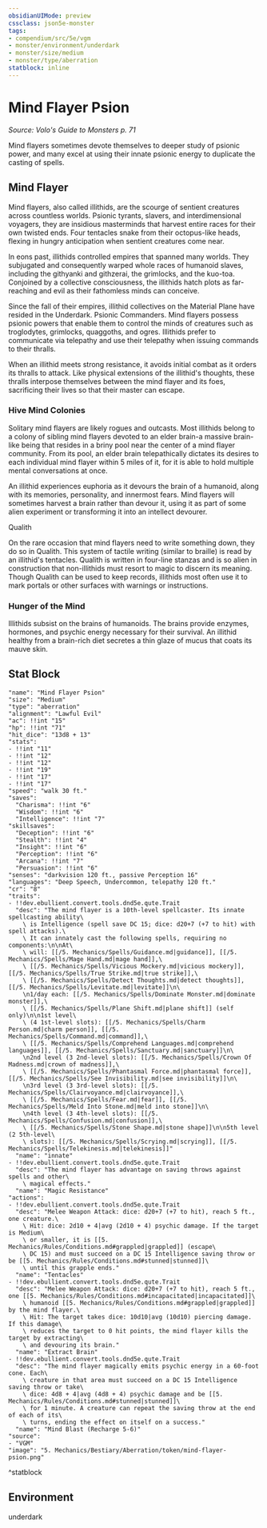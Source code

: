 ```yaml
---
obsidianUIMode: preview
cssclass: json5e-monster
tags:
- compendium/src/5e/vgm
- monster/environment/underdark
- monster/size/medium
- monster/type/aberration
statblock: inline
---
```

# Mind Flayer Psion
*Source: Volo's Guide to Monsters p. 71*  

Mind flayers sometimes devote themselves to deeper study of psionic power, and many excel at using their innate psionic energy to duplicate the casting of spells.

## Mind Flayer

Mind flayers, also called illithids, are the scourge of sentient creatures across countless worlds. Psionic tyrants, slavers, and interdimensional voyagers, they are insidious masterminds that harvest entire races for their own twisted ends. Four tentacles snake from their octopus-like heads, flexing in hungry anticipation when sentient creatures come near.

In eons past, illithids controlled empires that spanned many worlds. They subjugated and consequently warped whole races of humanoid slaves, including the githyanki and githzerai, the grimlocks, and the kuo-toa. Conjoined by a collective consciousness, the illithids hatch plots as far-reaching and evil as their fathomless minds can conceive.

Since the fall of their empires, illithid collectives on the Material Plane have resided in the Underdark. Psionic Commanders. Mind flayers possess psionic powers that enable them to control the minds of creatures such as troglodytes, grimlocks, quaggoths, and ogres. Illithids prefer to communicate via telepathy and use their telepathy when issuing commands to their thralls.

When an illithid meets strong resistance, it avoids initial combat as it orders its thralls to attack. Like physical extensions of the illithid's thoughts, these thralls interpose themselves between the mind flayer and its foes, sacrificing their lives so that their master can escape.

### Hive Mind Colonies

Solitary mind flayers are likely rogues and outcasts. Most illithids belong to a colony of sibling mind flayers devoted to an elder brain-a massive brain-like being that resides in a briny pool near the center of a mind flayer community. From its pool, an elder brain telepathically dictates its desires to each individual mind flayer within 5 miles of it, for it is able to hold multiple mental conversations at once.

An illithid experiences euphoria as it devours the brain of a humanoid, along with its memories, personality, and innermost fears. Mind flayers will sometimes harvest a brain rather than devour it, using it as part of some alien experiment or transforming it into an intellect devourer.

Qualith

On the rare occasion that mind flayers need to write something down, they do so in Qualith. This system of tactile writing (similar to braille) is read by an illithid's tentacles. Qualith is written in four-line stanzas and is so alien in construction that non-illithids must resort to magic to discern its meaning. Though Qualith can be used to keep records, illithids most often use it to mark portals or other surfaces with warnings or instructions.

### Hunger of the Mind

Illithids subsist on the brains of humanoids. The brains provide enzymes, hormones, and psychic energy necessary for their survival. An illithid healthy from a brain-rich diet secretes a thin glaze of mucus that coats its mauve skin.

## Stat Block

```statblock
"name": "Mind Flayer Psion"
"size": "Medium"
"type": "aberration"
"alignment": "Lawful Evil"
"ac": !!int "15"
"hp": !!int "71"
"hit_dice": "13d8 + 13"
"stats":
- !!int "11"
- !!int "12"
- !!int "12"
- !!int "19"
- !!int "17"
- !!int "17"
"speed": "walk 30 ft."
"saves":
  "Charisma": !!int "6"
  "Wisdom": !!int "6"
  "Intelligence": !!int "7"
"skillsaves":
  "Deception": !!int "6"
  "Stealth": !!int "4"
  "Insight": !!int "6"
  "Perception": !!int "6"
  "Arcana": !!int "7"
  "Persuasion": !!int "6"
"senses": "darkvision 120 ft., passive Perception 16"
"languages": "Deep Speech, Undercommon, telepathy 120 ft."
"cr": "8"
"traits":
- !!dev.ebullient.convert.tools.dnd5e.qute.Trait
  "desc": "The mind flayer is a 10th-level spellcaster. Its innate spellcasting ability\
    \ is Intelligence (spell save DC 15; dice: d20+7 (+7 to hit) with spell attacks).\
    \ It can innately cast the following spells, requiring no components:\n\nAt\
    \ will: [[/5. Mechanics/Spells/Guidance.md|guidance]], [[/5. Mechanics/Spells/Mage Hand.md|mage hand]],\
    \ [[/5. Mechanics/Spells/Vicious Mockery.md|vicious mockery]], [[/5. Mechanics/Spells/True Strike.md|true strike]],\
    \ [[/5. Mechanics/Spells/Detect Thoughts.md|detect thoughts]], [[/5. Mechanics/Spells/Levitate.md|levitate]]\n\
    \n1/day each: [[/5. Mechanics/Spells/Dominate Monster.md|dominate monster]],\
    \ [[/5. Mechanics/Spells/Plane Shift.md|plane shift]] (self only)\n\n1st level\
    \ (4 1st-level slots): [[/5. Mechanics/Spells/Charm Person.md|charm person]], [[/5. Mechanics/Spells/Command.md|command]],\
    \ [[/5. Mechanics/Spells/Comprehend Languages.md|comprehend languages]], [[/5. Mechanics/Spells/Sanctuary.md|sanctuary]]\n\
    \n2nd level (3 2nd-level slots): [[/5. Mechanics/Spells/Crown Of Madness.md|crown of madness]],\
    \ [[/5. Mechanics/Spells/Phantasmal Force.md|phantasmal force]], [[/5. Mechanics/Spells/See Invisibility.md|see invisibility]]\n\
    \n3rd level (3 3rd-level slots): [[/5. Mechanics/Spells/Clairvoyance.md|clairvoyance]],\
    \ [[/5. Mechanics/Spells/Fear.md|fear]], [[/5. Mechanics/Spells/Meld Into Stone.md|meld into stone]]\n\
    \n4th level (3 4th-level slots): [[/5. Mechanics/Spells/Confusion.md|confusion]],\
    \ [[/5. Mechanics/Spells/Stone Shape.md|stone shape]]\n\n5th level (2 5th-level\
    \ slots): [[/5. Mechanics/Spells/Scrying.md|scrying]], [[/5. Mechanics/Spells/Telekinesis.md|telekinesis]]"
  "name": "innate"
- !!dev.ebullient.convert.tools.dnd5e.qute.Trait
  "desc": "The mind flayer has advantage on saving throws against spells and other\
    \ magical effects."
  "name": "Magic Resistance"
"actions":
- !!dev.ebullient.convert.tools.dnd5e.qute.Trait
  "desc": "Melee Weapon Attack: dice: d20+7 (+7 to hit), reach 5 ft., one creature.\
    \ Hit: dice: 2d10 + 4|avg (2d10 + 4) psychic damage. If the target is Medium\
    \ or smaller, it is [[5. Mechanics/Rules/Conditions.md#grappled|grappled]] (escape\
    \ DC 15) and must succeed on a DC 15 Intelligence saving throw or be [[5. Mechanics/Rules/Conditions.md#stunned|stunned]]\
    \ until this grapple ends."
  "name": "Tentacles"
- !!dev.ebullient.convert.tools.dnd5e.qute.Trait
  "desc": "Melee Weapon Attack: dice: d20+7 (+7 to hit), reach 5 ft., one [[5. Mechanics/Rules/Conditions.md#incapacitated|incapacitated]]\
    \ humanoid [[5. Mechanics/Rules/Conditions.md#grappled|grappled]] by the mind flayer.\
    \ Hit: The target takes dice: 10d10|avg (10d10) piercing damage. If this damage\
    \ reduces the target to 0 hit points, the mind flayer kills the target by extracting\
    \ and devouring its brain."
  "name": "Extract Brain"
- !!dev.ebullient.convert.tools.dnd5e.qute.Trait
  "desc": "The mind flayer magically emits psychic energy in a 60-foot cone. Each\
    \ creature in that area must succeed on a DC 15 Intelligence saving throw or take\
    \ dice: 4d8 + 4|avg (4d8 + 4) psychic damage and be [[5. Mechanics/Rules/Conditions.md#stunned|stunned]]\
    \ for 1 minute. A creature can repeat the saving throw at the end of each of its\
    \ turns, ending the effect on itself on a success."
  "name": "Mind Blast (Recharge 5-6)"
"source":
- "VGM"
"image": "5. Mechanics/Bestiary/Aberration/token/mind-flayer-psion.png"
```
^statblock

## Environment

underdark